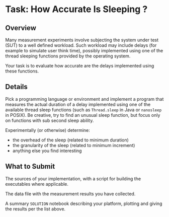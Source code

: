 # Task: How Accurate Is Sleeping ?


## Overview

Many measurement experiments involve subjecting the system under test (SUT) to a well defined workload.
Such workload may include delays (for example to simulate user think time), possibly implemented using
one of the thread sleeping functions provided by the operating system.

Your task is to evaluate how accurate are the delays implemented using these functions.


## Details

Pick a programming language or environment and implement a program that measures the actual duration
of a delay implemented using one of the available thread sleep functions (such as `Thread.sleep` in
Java or `nanosleep` in POSIX). Be creative, try to find an unusual sleep function, but focus only
on functions with sub second sleep ability.

Experimentally (or otherwise) determine:
- the overhead of the sleep (related to minimum duration)
- the granularity of the sleep (related to minimum increment)
- anything else you find interesting


## What to Submit

The sources of your implementation, with a script for building the executables where applicable.

The data file with the measurement results you have collected.

A summary `SOLUTION` notebook describing your platform, plotting and giving the results per the list above.
